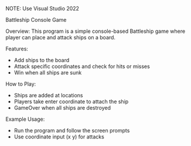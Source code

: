 NOTE: Use Visual Studio 2022

Battleship Console Game

Overview:
This program is a simple console-based Battleship game where player can place and attack ships on a board.

 Features:
 - Add ships to the board
 - Attack specific coordinates and check for hits or misses
 - Win when all ships are sunk

 How to Play:
 - Ships are added at locations
 - Players take enter coordinate to attach the ship
 - GameOver when all ships are destroyed

 Example Usage:
 - Run the program and follow the screen prompts
 - Use coordinate input (x y) for attacks
